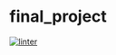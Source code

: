 # final_project
[![linter](https://github.com/osamaHamad-github/final_project/workflows/linter/badge.svg)](https://github.com/marketplace/actions/super-linter)

